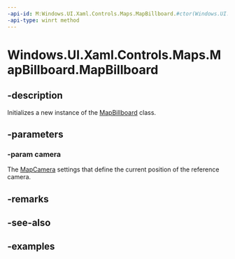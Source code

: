 ```yaml
---
-api-id: M:Windows.UI.Xaml.Controls.Maps.MapBillboard.#ctor(Windows.UI.Xaml.Controls.Maps.MapCamera)
-api-type: winrt method
---
```


<!-- Method syntax.
public MapBillboard.MapBillboard(MapCamera camera)
-->

# Windows.UI.Xaml.Controls.Maps.MapBillboard.MapBillboard


## -description

Initializes a new instance of the [MapBillboard](mapbillboard.md) class.

## -parameters

### -param camera

The [MapCamera](mapcamera.md) settings that define the current position of the reference camera.

## -remarks

## -see-also

## -examples

